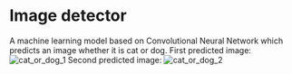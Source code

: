 # Image detector
A machine learning model based on Convolutional Neural Network which predicts an image whether it is cat or dog.
First predicted image: ![cat_or_dog_1](https://user-images.githubusercontent.com/48270917/127144748-312b80c5-13c0-4e1b-9c78-b77fefca3d50.jpg)
Second predicted image: ![cat_or_dog_2](https://user-images.githubusercontent.com/48270917/127144789-a0af5598-3b0a-46c7-bc6b-eeb8ce5f1b83.jpg)

